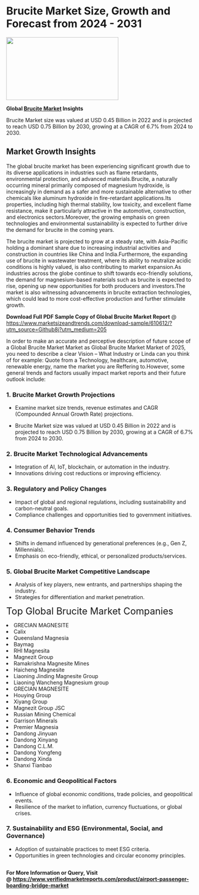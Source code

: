 <H1>Brucite Market Size, Growth and Forecast from 2024 - 2031</H1><img class="aligncenter size-medium wp-image-584254" src="https://thirdeyenews.in/wp-content/uploads/2024/09/Global-Market-Research-300x168.jpeg" alt="" width="300" height="168" /><p><strong>Global&nbsp;<a href="https://www.marketsizeandtrends.com/download-sample/610612/?utm_source=Github8j?utm_medium=205">Brucite Market</a> Insights</strong></p><p>Brucite Market size was valued at USD 0.45 Billion in 2022 and is projected to reach USD 0.75 Billion by 2030, growing at a CAGR of 6.7% from 2024 to 2030.</p><p><h2>Market Growth Insights</h2> <p>The global brucite market has been experiencing significant growth due to its diverse applications in industries such as flame retardants, environmental protection, and advanced materials.Brucite, a naturally occurring mineral primarily composed of magnesium hydroxide, is increasingly in demand as a safer and more sustainable alternative to other chemicals like aluminum hydroxide in fire-retardant applications.Its properties, including high thermal stability, low toxicity, and excellent flame resistance, make it particularly attractive in the automotive, construction, and electronics sectors.Moreover, the growing emphasis on green technologies and environmental sustainability is expected to further drive the demand for brucite in the coming years.</p> <p>The brucite market is projected to grow at a steady rate, with Asia-Pacific holding a dominant share due to increasing industrial activities and construction in countries like China and India.Furthermore, the expanding use of brucite in wastewater treatment, where its ability to neutralize acidic conditions is highly valued, is also contributing to market expansion.As industries across the globe continue to shift towards eco-friendly solutions, the demand for magnesium-based materials such as brucite is expected to rise, opening up new opportunities for both producers and investors.The market is also witnessing advancements in brucite extraction technologies, which could lead to more cost-effective production and further stimulate growth.</p> <p><span class=""><strong>Download Full PDF Sample Copy of Global Brucite Market Report</strong> @ <a href="https://www.marketsizeandtrends.com/download-sample/610612/?utm_source=Github8j?utm_medium=205" target="_blank">https://www.marketsizeandtrends.com/download-sample/610612/?utm_source=Github8j?utm_medium=205</a></span></p><p>In order to make an accurate and perceptive description of future scope of a Global&nbsp;Brucite Market Market as Global&nbsp;Brucite Market Market of 2025, you need to describe a clear Vision &ndash; What Industry or Linda can you think of for example: Quote from a Technology, healthcare, automotive, renewable energy, name the market you are Reffering to.However, some general trends and factors usually impact market reports and their future outlook include:</p><h3>1.&nbsp;<strong>Brucite Market Growth Projections</strong></h3><ul><li>Examine market size trends, revenue estimates and CAGR (Compounded Annual Growth Rate) projections.</li><li><p>Brucite Market size was valued at USD 0.45 Billion in 2022 and is projected to reach USD 0.75 Billion by 2030, growing at a CAGR of 6.7% from 2024 to 2030.</p></li></ul><h3>2.&nbsp;<strong>Brucite Market Technological Advancements</strong></h3><ul><li>Integration of AI, IoT, blockchain, or automation in the industry.</li><li>Innovations driving cost reductions or improving efficiency.</li></ul><h3>3.&nbsp;<strong>Regulatory and Policy Changes</strong></h3><ul><li>Impact of global and regional regulations, including sustainability and carbon-neutral goals.</li><li>Compliance challenges and opportunities tied to government initiatives.</li></ul><h3>4.&nbsp;<strong>Consumer Behavior Trends</strong></h3><ul><li>Shifts in demand influenced by generational preferences (e.g., Gen Z, Millennials).</li><li>Emphasis on eco-friendly, ethical, or personalized products/services.</li></ul><h3>5.&nbsp;<strong>Global Brucite Market Competitive Landscape</strong></h3><ul><li>Analysis of key players, new entrants, and partnerships shaping the industry.</li><li>Strategies for differentiation and market penetration.</li></ul><p data-pm-slice="1 1 []"><span style="color: inherit; font-family: inherit; font-size: 25px;">Top Global Brucite Market Companies</span></p><div class="" data-test-id=""><p><li>GRECIAN MAGNESITE</li><li> Calix</li><li> Queensland Magnesia</li><li> Baymag</li><li> RHI Magnesita</li><li> Magnezit Group</li><li> Ramakrishna Magnesite Mines</li><li> Haicheng Magnesite</li><li> Liaoning Jinding Magnesite Group</li><li> Liaoning Wancheng Magnesium group</li><li> GRECIAN MAGNESITE</li><li> Houying Group</li><li> Xiyang Group</li><li> Magnezit Group JSC</li><li> Russian Mining Chemical</li><li> Garrison Minerals</li><li> Premier Magnesia</li><li> Dandong Jinyuan</li><li> Dandong Xinyang</li><li> Dandong C.L.M.</li><li> Dandong Yongfeng</li><li> Dandong Xinda</li><li> Shanxi Tianbao</li></p></div><h3>6.&nbsp;<strong>Economic and Geopolitical Factors</strong></h3><ul><li>Influence of global economic conditions, trade policies, and geopolitical events.</li><li>Resilience of the market to inflation, currency fluctuations, or global crises.</li></ul><h3>7.&nbsp;<strong>Sustainability and ESG (Environmental, Social, and Governance)</strong></h3><ul><li>Adoption of sustainable practices to meet ESG criteria.</li><li>Opportunities in green technologies and circular economy principles.</li></ul><h2><strong style="font-size: 14px;">For More Information or Query, Visit @&nbsp;</strong><a style="background-color: #ffffff; font-size: 14px;" href="https://www.marketsizeandtrends.com/report/brucite-market/" target="_blank">https://www.verifiedmarketreports.com/product/airport-passenger-boarding-bridge-market</a></h2>